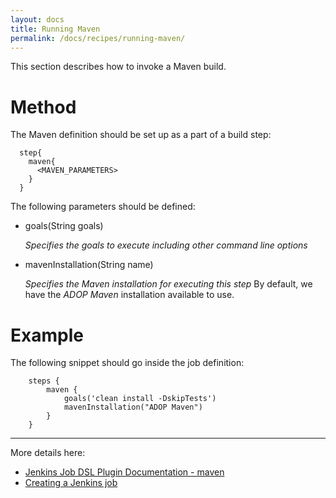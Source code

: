 ```yaml
---
layout: docs
title: Running Maven
permalink: /docs/recipes/running-maven/
---
```


This section describes how to invoke a Maven build.

# Method

The Maven definition should be set up as a part of a build step:

```
  step{
    maven{
      <MAVEN_PARAMETERS>
    }
  }
```

The following parameters should be defined:

* goals(String goals)

  _Specifies the goals to execute including other command line options_
  
* mavenInstallation(String name)

  _Specifies the Maven installation for executing this step_
  By default, we have the _ADOP Maven_ installation available to use.

# Example

The following snippet should go inside the job definition: 

```
    steps {
        maven {
            goals('clean install -DskipTests')
            mavenInstallation("ADOP Maven")
        }
    }
```

---

More details here:

- [Jenkins Job DSL Plugin Documentation - maven](https://jenkinsci.github.io/job-dsl-plugin/#method/javaposse.jobdsl.dsl.helpers.step.StepContext.maven)
- [Creating a Jenkins job](https://mibzzz.github.io/adop-cartridges-cookbook/docs/recipes/creating-a-job/)




